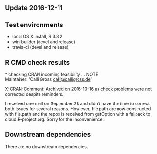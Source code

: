 ## Update 2016-12-11
## Test environments
* local OS X install, R 3.3.2
* win-builder (devel and release)
* travis-ci (devel and release)

## R CMD check results

\* checking CRAN incoming feasibility ... NOTE  
Maintainer: 'Calli Gross <calli@calligross.de>'

X-CRAN-Comment: Archived on 2016-10-16 as check problems were not
  corrected despite reminders.

I received one mail on September 28 and didn't have the time to correct both issues for several reasons. How ever, file path are now constructed with file.path and the repos is received from getOption with a fallback to cloud.R-project.org. Sorry for the inconvenience.
  

## Downstream dependencies
There are no downstream dependencies.

